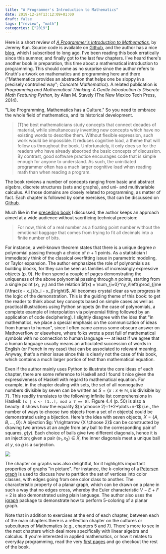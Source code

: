 ```yaml
---
title: "A Programmer's Introduction to Mathematics"
date: 2019-12-24T13:12:09+01:00
draft: false
tags: ["review", "math"]
categories: ["2019"]
---
```


Here is a short review of [*A Programmer's Introduction to Mathematics*](https://pimbook.org), by Jeremy Kun. Source code is available on [Github](https://github.com/pim-book/programmers-introduction-to-mathematics), and the author has a nice [blog](https://jeremykun.com), which I subscribed to long ago. I've been reading this book erratically since this summer, and finally got to the last few chapters. I've heard there's another book in preparation, this time about a mathematical introduction to programming. This should come as no surprise since the author refers to Knuth's artwork on mathematics and programming here and there ("Mathematics provides an abstraction that helps one be sloppy in a precisely controlled way"; *Concrete Mathematics*). A related publication is *Programming and Mathematical Thinking: A Gentle Introduction to Discrete Math Featuring Python*, by Allan M. Stavely (The New Mexico Tech Press, 2014).

"Like Programming, Mathematics has a Culture." So you need to embrace the whole field of mathematics, and its historical development.

> (T)he best mathematicians study concepts that connect decades of material, while simultaneously inventing new concepts which have no existing words to describe them. Without flexible expression, such work would be impossible. It reduces cognitive load, a theme that will follow us throughout the book. Unfortunately, it only does so for the readers who have already absorbed the basic concepts of discussion. By contrast, good software practice encourages code that is simple enough for anyone to understand. As such, the uninitiated programmer often has a much larger cognitive load when reading math than when reading a program.

The book reviews a number of concepts ranging from basic and abstract algebra, discrete structures (sets and graphs), and uni- and multivariable calculus. All those domains are closely related to programming, as matter of fact. Each chapter is followed by some exercises, that can be discussed on [Github](https://github.com/pim-book/exercises). 

Much like in the [preceding book](/post/bioinformatics-algorithms/) I discussed, the author keeps an approach aimed at a wide audience without sacrificing technical precision:

> For now, think of a real number as a floating point number without the emotional baggage that comes from trying to fit all decimals into a finite number of bits.

For instance, a well-known theorem states that there is a unique degree *n* polynomial passing through a choice of *n* + 1 points. As a statistician I immediately think of the classical overfitting issue in parametric modeling, or Taylor expansion. The author emphasizes the role of polynomials as building blocks, for they can be seen as families of increasingly expressive objects (p. 9). He then spend a couple of pages demonstrating the uniqueness of the above polynomial passing through *n* points, starting from a single point (*x*<sub>1</sub>, *y*<sub>1</sub>) and the relation $f(x) = \sum_{i=0}^ny_i\left(\prod_{j\ne i}\frac{x - x_j}{x_i - x_j}\right)$. All becomes crystal clear as we progress in the logic of the demonstration. This is the guiding theme of this book: to get the reader to think about key concepts based on simple cases as well as practical illustrations using Python snippets (in the case of polynomials, a complete example of interpolation via polynomial fitting followed by an application of code deciphering). I slightly disagree with the idea that "in mathematics, we place a special emphasis on the communication of ideas from human to human", since I often came across some obscure answer on Mathoverflow or elsewhere, where folks wrote a post full of mathematical symbols with no connection to human language --- at least if we agree that a human language usually means an articulated succession of words in English (or French in my case) that can be associated to relevant meaning. Anyway, that's a minor issue since this is clearly not the case of this book, which contains a much larger portion of text than mathematical equation.

Even if the author mainly uses Python to illustrate the core ideas of each chapter, there are some  reference to Haskell and I found it nice given the expressiveness of Haskell with regard to mathematical equation. For example, in the chapter dealing with sets, the set of all nonnegative numbers divisible by seven can be written as $S = \left\{ x: x \in \mathbb{N}, x\, \text{is divisible by}\, 7 \right\}$. This readily translates to the following infinite list comprehensions in Haskell: `[x | x <- [1..], mod x 7 == 0]`. Figure 4.4 (p. 50) is also a beauty: it shows how the equality ${n \choose 2}=1+2+\dots+n-1$ (i.e., the number of ways to choose two objects from a set of *n* objects) could be demonstrated using a bijection. Here's the idea with seven objects, $X=\left\{A, B, \dots, G\right\}$: A bijection $g: Y\rightarrow {X \choose 2}$ can be constructed by drawing two arrows at an angle from any ball to the corresponding pair of squares, $g(y)$. Each choice of balls give two different diagonals, hence it is an injection; given a pair $(x_1,x_2) \in X$, the inner diagonals meet a unique ball at $y$, so $g$ is a surjection. 

![](/img/balls.png)

The chapter on graphs was also delightful, for it highlights important properties of graphs "in picture". For instance, the *k*-coloring of a [Petersen graph](https://en.wikipedia.org/wiki/Petersen_graph) is used to discuss how to partition the set of vertices into color classes, with edges going from one color class to another. The characteristic property of a planar graph, which can be drawn on a plane in such a way that no edges cross, whereby the Euler characteristic *V* − *E* + *F* = 2 is also demonstrated using plain language. The author also uses the [igraph](https://igraph.org) package to demonstrate how to perform 5-coloring of a planar graph.

Note that in addition to exercises at the end of each chapter, between each of the main chapters there is a reflection chapter on the cultures or subcultures of Mathematics (e.g., chapters 5 and 7). There's more to see in the next chapters which deal more specifically with linear algebra and calculus. If you're interested in applied mathematics, or how it relates to everyday programming, read the very [first pages](https://pimbook.org/pdf/pim_first_pages.pdf) and go checkout the rest of the book.
